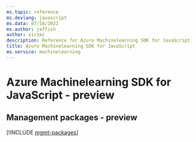 ```yaml
---
ms.topic: reference
ms.devlang: javascript
ms.data: 07/18/2022
ms.author: jeffish
author: xirzec
description: Reference for Azure Machinelearning SDK for JavaScript
title: Azure Machinelearning SDK for JavaScript
ms.service: machinelearning
---
```

# Azure Machinelearning SDK for JavaScript - preview

## Management packages - preview
[!INCLUDE [mgmt-packages](machinelearning-mgmt-index.md)]
